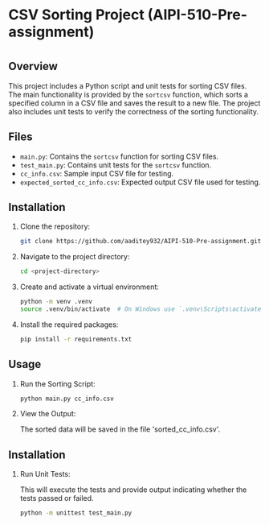 # CSV Sorting Project (AIPI-510-Pre-assignment)

# 

## Overview

This project includes a Python script and unit tests for sorting CSV files. The main functionality is provided by the `sortcsv` function, which sorts a specified column in a CSV file and saves the result to a new file. The project also includes unit tests to verify the correctness of the sorting functionality.

## Files

- `main.py`: Contains the `sortcsv` function for sorting CSV files.
- `test_main.py`: Contains unit tests for the `sortcsv` function.
- `cc_info.csv`: Sample input CSV file for testing.
- `expected_sorted_cc_info.csv`: Expected output CSV file used for testing.

## Installation

1. Clone the repository:

   ```bash
   git clone https://github.com/aaditey932/AIPI-510-Pre-assignment.git

2. Navigate to the project directory:

   ```bash
   cd <project-directory>

3. Create and activate a virtual environment:

   ```bash
   python -m venv .venv
   source .venv/bin/activate  # On Windows use `.venv\Scripts\activate`

5. Install the required packages:

   ```bash
   pip install -r requirements.txt

## Usage

1. Run the Sorting Script:

   ```bash
   python main.py cc_info.csv

2. View the Output:

   The sorted data will be saved in the file 'sorted_cc_info.csv'.

## Installation

1. Run Unit Tests:

   This will execute the tests and provide output indicating whether the tests passed or failed.
   ```bash
   python -m unittest test_main.py
   
   

